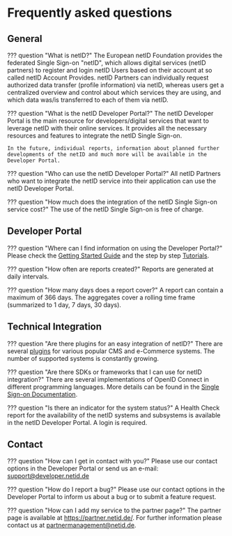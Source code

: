 # Frequently asked questions

## General

??? question "What is netID?"
    The European netID Foundation provides the federated Single Sign-on "netID", which allows digital services (netID partners) to register and login netID Users based on their account at so called netID Account Provides. netID Partners can individually request authorized data transfer (profile information) via netID, whereas users get a centralized overview and control about which services they are using, and which data was/is transferred to each of them via netID.

??? question "What is the netID Developer Portal?"
    The netID Developer Portal is the main resource for developers/digital services that want to leverage netID with their online services. It provides all the necessary resources and features to integrate the netID Single Sign-on.

    In the future, individual reports, information about planned further developments of the netID and much more will be available in the Developer Portal.

??? question "Who can use the netID Developer Portal?"
    All netID Partners who want to integrate the netID service into their application can use the netID Developer Portal.

??? question "How much does the integration of the netID Single Sign-on service cost?"
    The use of the netID Single Sign-on is free of charge.

## Developer Portal

??? question "Where can I find information on using the Developer Portal?"
    Please check the [Getting Started Guide](/devportal/get_started/) and the step by step [Tutorials](/devportal/tutorial/services/).

??? question "How often are reports created?"
    Reports are generated at daily intervals.

??? question "How many days does a report cover?"
    A report can contain a maximum of 366 days. The aggregates cover a rolling time frame (summarized to 1 day, 7 days, 30 days).

## Technical Integration

??? question "Are there plugins for an easy integration of netID?"
    There are several [plugins](/sso/plugins/) for various popular CMS and e-Commerce systems. The number of supported systems is constantly growing.

??? question "Are there SDKs or frameworks that I can use for netID integration?"
    There are several implementations of OpenID Connect in different programming languages. More details can be found in the [Single Sign-on Documentation](/sso/doc_sso_developer/#use-of-sdks).

??? question "Is there an indicator for the system status?"
    A Health Check report for the availability of the netID systems and subsystems is available in the netID Developer Portal. A login is required.

## Contact

??? question "How can I get in contact with you?"
     Please use our contact options in the Developer Portal or send us an e-mail: support@developer.netid.de

??? question "How do I report a bug?"
    Please use our contact options in the Developer Portal to inform us about a bug or to submit a feature request.

??? question "How can I add my service to the partner page?"
    The partner page is available at <https://partner.netid.de/>.
    For further information please contact us at <partnermanagement@netid.de>.
